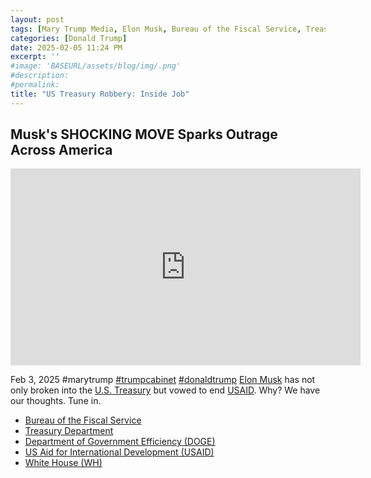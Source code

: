 ```yaml
---
layout: post
tags: [Mary Trump Media, Elon Musk, Bureau of the Fiscal Service, Treasury Department, Department of Government Efficiency (DOGE), US Aid for International Development (USAID), White House (WH), president (POTUS), politics]
categories: [Donald Trump]
date: 2025-02-05 11:24 PM
excerpt: ''
#image: 'BASEURL/assets/blog/img/.png'
#description:
#permalink:
title: "US Treasury Robbery: Inside Job"
---
```



## Musk's SHOCKING MOVE Sparks Outrage Across America

<iframe width="560" height="315" src="https://www.youtube.com/embed/hlnuBfU4cxA?si=-BjuJNaJo-Jx6v5A" title="YouTube video player" frameborder="0" allow="accelerometer; autoplay; clipboard-write; encrypted-media; gyroscope; picture-in-picture; web-share" referrerpolicy="strict-origin-when-cross-origin" allowfullscreen></iframe>

Feb 3, 2025  #marytrump [#trumpcabinet](https://www.whitehouse.gov/) [#donaldtrump](https://www.whitehouse.gov/)
[Elon Musk](https://ir.tesla.com/corporate/elon-musk) has not only broken into the [U.S. Treasury](https://www.tresuary.gov/) but vowed to end [USAID](https://www.usaid.gov/). Why? We have our thoughts. Tune in. 

- [Bureau of the Fiscal Service](http://www.fiscal.treasury.gov/)
- [Treasury Department](https://www.tresuary.gov/)
- [Department of Government Efficiency (DOGE)](https://doge.com/)
- [US Aid for International Development (USAID)](https://www.usaid.gov/)
- [White House (WH)](https://www.whitehouse.gov/)